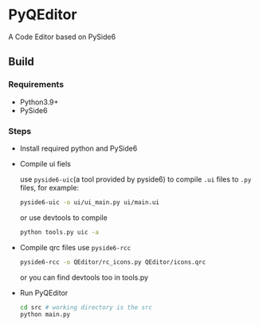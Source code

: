# PyQEditor

A Code Editor based on PySide6

## Build
### Requirements
* Python3.9+
* PySide6

### Steps
* Install required python and PySide6

* Compile ui fiels

    use `pyside6-uic`(a tool provided by pyside6) to compile `.ui` files to `.py` files, for example: 
    ```bash
    pyside6-uic -o ui/ui_main.py ui/main.ui
    ```
    or use devtools to compile
    ```bash
    python tools.py uic -a
    ```

* Compile qrc files
    use `pyside6-rcc`
    ```bash
    pyside6-rcc -o QEditor/rc_icons.py QEditor/icons.qrc
    ```

    or you can find devtools too in tools.py

* Run PyQEditor
    ```bash
    cd src # working directory is the src
    python main.py
    ```
